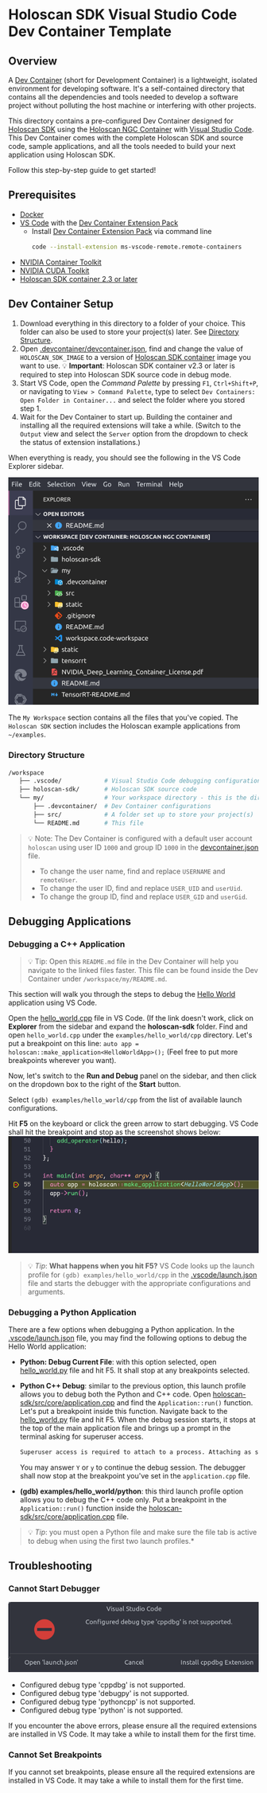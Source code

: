 # Holoscan SDK Visual Studio Code Dev Container Template

## Overview

A [Dev Container](https://containers.dev/) (short for Development Container) is a lightweight, isolated environment for developing software. It's a self-contained directory that contains all the dependencies and tools needed to develop a software project without polluting the host machine or interfering with other projects.

This directory contains a pre-configured Dev Container designed for [Holoscan SDK](https://developer.nvidia.com/holoscan-sdk) using the [Holoscan NGC Container](https://catalog.ngc.nvidia.com/orgs/nvidia/teams/clara-holoscan/containers/holoscan) with [Visual Studio Code](https://code.visualstudio.com/). This Dev Container comes with the complete Holoscan SDK and source code, sample applications, and all the tools needed to build your next application using Holoscan SDK.

Follow this step-by-step guide to get started!

## Prerequisites

- [Docker](https://www.docker.com/)
- [VS Code](https://code.visualstudio.com/) with the [Dev Container Extension Pack](https://marketplace.visualstudio.com/items?itemName=ms-vscode-remote.remote-containers)
  - Install [Dev Container Extension Pack](https://marketplace.visualstudio.com/items?itemName=ms-vscode-remote.remote-containers) via command line
    ```bash
    code --install-extension ms-vscode-remote.remote-containers
    ```
- [NVIDIA Container Toolkit](https://docs.nvidia.com/datacenter/cloud-native/container-toolkit/latest/install-guide.html)
- [NVIDIA CUDA Toolkit](https://developer.nvidia.com/cuda-downloads)
- [Holoscan SDK container 2.3 or later](https://catalog.ngc.nvidia.com/orgs/nvidia/teams/clara-holoscan/containers/holoscan)

## Dev Container Setup

1. Download everything in this directory to a folder of your choice. This folder can also be used to store your project(s) later. See [Directory Structure](#directory-structure).
2. Open [.devcontainer/devcontainer.json](.devcontainer/devcontainer.json#L10), find and change the value of `HOLOSCAN_SDK_IMAGE` to a version of [Holoscan SDK container](https://catalog.ngc.nvidia.com/orgs/nvidia/teams/clara-holoscan/containers/holoscan) image you want to use.
  💡  **Important**: Holoscan SDK container v2.3 or later is required to step into Holoscan SDK source code in debug mode.
3. Start VS Code, open the *Command Palette* by pressing `F1`, `Ctrl+Shift+P`, or navigating to `View > Command Palette`, type to select `Dev Containers: Open Folder in Container...` and select the folder where you stored step 1.
4. Wait for the Dev Container to start up. Building the container and installing all the required extensions will take a while. (Switch to the `Output` view and select the `Server` option from the dropdown to check the status of extension installations.)

When everything is ready, you should see the following in the VS Code Explorer sidebar.

![VS Code Explorer](./static/vscode-explorer.png)

The `My Workspace` section contains all the files that you've copied. The `Holoscan SDK` section includes the Holoscan example applications from `~/examples`.

### Directory Structure

```bash
/workspace
   ├── .vscode/            # Visual Studio Code debugging configuration files
   ├── holoscan-sdk/       # Holoscan SDK source code
   └── my/                 # Your workspace directory - this is the directory created and mounted from step 1 above.
       ├── .devcontainer/  # Dev Container configurations
       ├── src/            # A folder set up to store your project(s)
       └── README.md       # This file
```

> 💡 Note: The Dev Container is configured with a default user account `holoscan` using user ID `1000` and group ID `1000` in the [devcontainer.json](./.devcontainer/devcontainer.json) file. <br />
>  - To change the user name, find and replace `USERNAME` and `remoteUser`.<br />
>  - To change the user ID, find and replace `USER_UID` and `userUid`.<br />
>  - To change the group ID, find and replace `USER_GID` and `userGid`.<br />

## Debugging Applications

### Debugging a C++ Application

> 💡 Tip: Open this `README.md` file in the Dev Container will help you navigate to the linked files faster.
     This file can be found inside the Dev Container under `/workspace/my/README.md`.

This section will walk you through the steps to debug the [Hello World](https://github.com/nvidia-holoscan/holoscan-sdk/blob/main/examples/hello_world/README.md) application using VS Code.

Open the [hello_world.cpp](/../holoscan-sdk/examples/hello_world/cpp/hello_world.cpp#L55) file in VS Code. (If the link doesn't work, click on **Explorer** from the sidebar and expand the **holoscan-sdk** folder. Find and open `hello_world.cpp` under the `examples/hello_world/cpp` directory.
Let's put a breakpoint on this line: `auto app = holoscan::make_application<HelloWorldApp>();` (Feel free to put more breakpoints wherever you want).

Now, let's switch to the **Run and Debug** panel on the sidebar, and then click on the dropdown box to the right of the **Start** button.

Select `(gdb) examples/hello_world/cpp` from the list of available launch configurations.

Hit **F5** on the keyboard or click the green arrow to start debugging. VS Code shall hit the breakpoint and stop as the screenshot shows below:
![VS Code Breakpoint](./static/vscode-breakpoint.png)

> 💡 *Tip*: **What happens when you hit F5?** VS Code looks up the launch profile for `(gdb) examples/hello_world/cpp` in the [.vscode/launch.json](/.vscode/launch.json) file and starts the debugger with the appropriate configurations and arguments.


### Debugging a Python Application

There are a few options when debugging a Python application. In the [.vscode/launch.json](/.vscode/launch.json) file, you may find the following options to debug the Hello World application:

* **Python: Debug Current File**: with this option selected, open [hello_world.py](/../holoscan-sdk/examples/hello_world/python/hello_world.py) file and hit F5. It shall stop at any breakpoints selected.
* **Python C++ Debug**: similar to the previous option, this launch profile allows you to debug both the Python and C++ code.
  Open [holoscan-sdk/src/core/application.cpp](/../holoscan-sdk/src/core/application.cpp#L209) and find the `Application::run()` function. Let's put a breakpoint inside this function. Navigate back to the [hello_world.py](/../holoscan-sdk/examples/hello_world/python/hello_world.py) file and hit F5. When the debug session starts, it stops at the top of the main application file and brings up a prompt in the terminal asking for superuser access.

  ```bash
  Superuser access is required to attach to a process. Attaching as superuser can potentially harm your computer. Do you want to continue? [y/N]
  ```

  You may answer `Y` or `y` to continue the debug session. The debugger shall now stop at the breakpoint you've set in the `application.cpp` file.

* **(gdb) examples/hello_world/python**: this third launch profile option allows you to debug the C++ code only.  Put a breakpoint in the `Application::run()` function inside the [holoscan-sdk/src/core/application.cpp](/../holoscan-sdk/src/core/application.cpp#L209) file.

> 💡 *Tip*: you must open a Python file and make sure the file tab is active to debug when using the first two launch profiles.*


## Troubleshooting

### Cannot Start Debugger

![VS Code Missing Debugging Tools](static/vscode-missing-cppdbg.png)

* Configured debug type 'cppdbg' is not supported.
* Configured debug type 'debugpy' is not supported.
* Configured debug type 'pythoncpp' is not supported.
* Configured debug type 'python' is not supported.

If you encounter the above errors, please ensure all the required extensions are installed in VS Code. It may take a while to install them for the first time.

### Cannot Set Breakpoints

If you cannot set breakpoints, please ensure all the required extensions are installed in VS Code. It may take a while to install them for the first time.
